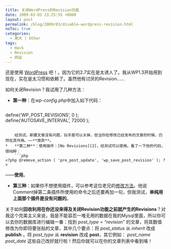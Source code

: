```yaml
---
title: 关闭WordPress的Revision功能
date: 2009-03-03 23:25:55 +0800
layout: post
permalink: /blog/2009/03/disable-wordpress-revision.html
noToc: true
categories:
  - 黑犬 | Other
tags:
  - Hack
  - Revision
  - 网站
---
```

还是使用 [WordPress][1] 吧！。因为它的2.7实在是太诱人了。我从WP1.3开始用到现在，实在是太习惯和依赖了。虽然他有讨厌的Revision……

如何关闭Revision？我试用了几种方法：

*   **第一种**：在*wp-config.php*中加入如下代码：  
    ```php
define(&#8216;WP_POST_REVISIONS&#8217;, 0 );  
    define(&#8216;AUTOSAVE_INTERVAL&#8217;, 72000 );
```
  
    经测试，新建文章没有问题，似乎是可以关掉，但当你在修改已经发布的文章的时候，仍然在其作用。——**放弃**。
*   **第二种**：使用插件：[No Revisions][2]，经测试可以使用。看了一下他的代码，很纯粹：  
    ```php
<?php @remove_action ( 'pre_post_update', 'wp_save_post_revision' ); ?>
```

——**使用**。
*   **第三种**：如果你不想使用插件，可以参考这位老兄的[修改方法][3]。他说Comment掉第二条插件所使用的命令之后还要再加一句，但我测试，**单纯用上面那个插件是没有问题的**。

关于如何**回收利用在你还没来得及关闭Revision功能之前就产生的Revisions**？对我这个完美主义来说，我是不能容忍一堆无用的数据在我的Mysql里面，所以你可以去你的数据库进行编辑一番：找到 *post_type = “revision”* 的文章，将其数值修改为你即将要张贴的文章，其中几个要点：将 *post_status* 从 *inherit* 改成 **publish** ，将 *post_type* 从 **revision** 改成 **post**，其它例如： *post_name* *post_date* 这些自己改好就行啦！然后你就可以在你的文章列表中看到咯！

 [1]: http://wordpress.org
 [2]: http://www.hostscope.com/wordpress-plugins/norevisions-wordpress-plugin/ "The No Revisions WordPress Plugin"
 [3]: http://programmingnote.com/blog/?p=35